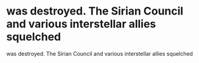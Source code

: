 # was destroyed. The Sirian Council and various interstellar allies squelched

was destroyed. The Sirian Council and various interstellar allies squelched